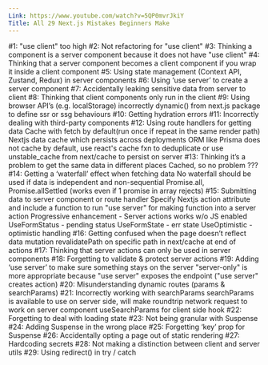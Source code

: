 ```yaml
---
Link: https://www.youtube.com/watch?v=5QP0mvrJkiY
Title: All 29 Next.js Mistakes Beginners Make
---
```

#1: "use client" too high
#2: Not refactoring for "use client"
#3: Thinking a component is a server component because it does not have "use client"
#4: Thinking that a server component becomes a client component if you wrap it inside a client component
#5: Using state management (Context API, Zustand, Redux) in server components 
#6: Using ‘use server’ to create a server component
#7: Accidentally leaking sensitive data from server to client
#8: Thinking that client components only run in the client
#9: Using browser API’s (e.g. localStorage) incorrectly
        dynamic() from next.js package to define ssr or ssg behaviours
#10: Getting hydration errors
#11: Incorrectly dealing with third-party components
#12: Using route handlers for getting data
        Cache with fetch by default(run once if repeat in the same render path)
        Nextjs data cache which persists across deployments
        ORM like Prisma does not cache by default, use react's cache fxn to deduplicate
            or use unstable_cache from next/cache to persist on server
#13: Thinking it’s a problem to get the same data in different places
        Cached, so no problem ???
#14: Getting a ‘waterfall’ effect when fetching data
        No waterfall should be used if data is independent and non-sequential
        Promise.all, Promise.allSettled (works even if 1 promise in array rejects)
#15: Submitting data to server component or route handler
        Specify Nextjs action attribute and include a function to run
        "use server" for making function into a server action
        Progressive enhancement - Server actions works w/o JS enabled
            UseFormStatus - pending status
            UseFormState - err state
            UseOptimistic - optimistic handling
#16: Getting confused when the page doesn’t reflect data mutation
        revalidatePath on specific path in next/cache at end of actions
#17: Thinking that server actions can only be used in server components
#18: Forgetting to validate & protect server actions
#19: Adding ‘use server’ to make sure something stays on the server
        "server-only" is more appropriate because "use server" exposes the endpoint ("use server" creates action)
#20: Misunderstanding dynamic routes (params & searchParams)
#21: Incorrectly working with searchParams
        searchParams is available to use on server side, will make roundtrip network request to work on server component
        useSearchParams for client side hook
#22: Forgetting to deal with loading state
#23: Not being granular with Suspense
#24: Adding Suspense in the wrong place
#25: Forgetting ‘key’ prop for Suspense
#26: Accidentally opting a page out of static rendering
#27: Hardcoding secrets
#28: Not making a distinction between client and server utils
#29: Using redirect() in try / catch

